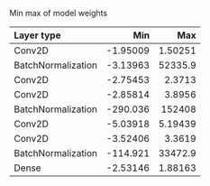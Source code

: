 Min max of model weights

| Layer type         |        Min |          Max |
|:-------------------|-----------:|-------------:|
| Conv2D             |   -1.95009 |      1.50251 |
| BatchNormalization |   -3.13963 |  52335.9     |
| Conv2D             |   -2.75453 |      2.3713  |
| Conv2D             |   -2.85814 |      3.8956  |
| BatchNormalization | -290.036   | 152408       |
| Conv2D             |   -5.03918 |      5.19439 |
| Conv2D             |   -3.52406 |      3.3619  |
| BatchNormalization | -114.921   |  33472.9     |
| Dense              |   -2.53146 |      1.88163 |